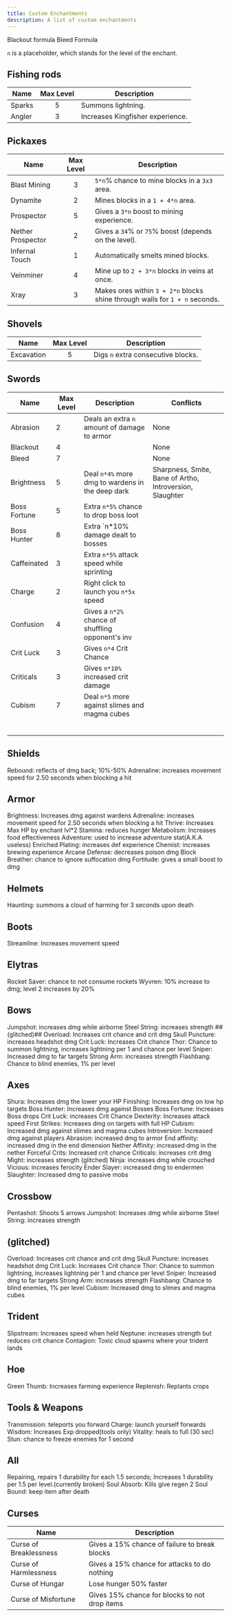 ```yaml
---
title: Custom Enchantments
description: A list of custom enchantments
---
```

<todo>
Blackout formula
Bleed Formula

`n` is a placeholder, which stands for the level of the enchant.

## Fishing rods
| Name   | Max Level | Description                      |
|--------|:---------:|----------------------------------|
| Sparks |     5     | Summons lightning.               |
| Angler |     3     | Increases Kingfisher experience. |

## Pickaxes
| Name              | Max Level | Description                                                                 |
|-------------------|:---------:|-----------------------------------------------------------------------------|
| Blast Mining      |     3     | `5*n`% chance to mine blocks in a `3x3` area.                               |
| Dynamite          |     2     | Mines blocks in a `1 + 4*n` area.                                           |
| Prospector        |     5     | Gives a `3*n` boost to mining experience.                                   |
| Nether Prospector |     2     | Gives a `34`% or `75`% boost (depends on the level).                        |
| Infernal Touch    |     1     | Automatically smelts mined blocks.                                          |
| Veinminer         |     4     | Mine up to `2 + 3*n` blocks in veins at once.                               |
| Xray              |     3     | Makes ores within `3 + 2*n` blocks shine through walls for `1 + n` seconds. |

## Shovels
| Name       | Max Level | Description                        |
|------------|:---------:|------------------------------------|
| Excavation |     5     | Digs `n` extra consecutive blocks. |


## Swords
| Name          | Max Level | Description                                       | Conflicts                                                |
|---------------|-----------|---------------------------------------------------|----------------------------------------------------------|
| Abrasion      |     2     | Deals an extra `n` amount of damage to armor      | None                                                     |
| Blackout      |     4     |                                                   | None                                                     |
| Bleed         |     7     |                                                   | None                                                     |
| Brightness    |     5     | Deal `n*4%` more dmg to wardens in the deep dark  | Sharpness, Smite, Bane of Artho, Introversion, Slaughter |
| Boss Fortune  |     5     | Extra `n*5%` chance to drop boss loot             |
| Boss Hunter   |     8     | Extra `n*10% damage dealt to bosses               |
| Caffeinated   |     3     | Extra `n*5%` attack speed while sprinting         |
| Charge        |     2     | Right click to launch you `n*5x` speed            |
| Confusion     |     4     | Gives a `n*2%` chance of shuffling opponent's inv |
| Crit Luck     |     3     | Gives `n*4` Crit Chance                           |
| Criticals     |     3     | Gives `n*10%` increased crit damage               |
| Cubism        |     7     | Deal `n*5` more against slimes and magma cubes    |
|   |          |   |
|   |          |   |
|   |          |   |
|   |          |   |
|   |          |   |
|   |          |   |

## Shields
Rebound: reflects of dmg back; 10%-50%
Adrenaline: increases movement speed for 2.50 seconds when blocking a hit 

## Armor
Brightness: Increases dmg against wardens
Adrenaline: increases movement speed for 2.50 seconds when blocking a hit
Thrive: Increases Max HP by enchant lvl*2
Stamina: reduces hunger
Metabolism: Increases food effectiveness
Adventure: used to increase adventure stat(A.K.A useless)
Enriched Plating: increases def experience
Chemist: increases brewing experience
Arcane Defense: decreases poison dmg
Block Breather: chance to ignore suffocation dmg
Fortitude:  gives a small boost to dmg

## Helmets
Haunting: summons a cloud of harming for 3 seconds upon death

## Boots
Streamline: Increases movement speed

## Elytras
Rocket Saver: chance to not consume rockets 
Wyvren: 10% increase to dmg; level 2 increases by 20%

## Bows
Jumpshot: increases dmg while airborne
Steel String: increases strength ##(glitched)##
Overload: Increases crit chance and crit dmg
Skull Puncture: increases headshot dmg
Crit Luck: Increases Crit chance
Thor: Chance to summon lightning, increases lightning per 1 and chance per level 
Sniper: Increased dmg to far targets
Strong Arm: increases strength
Flashbang: Chance to blind enemies, 1% per level

## Axes
Shura: Increases dmg the lower your HP
Finishing: Increases dmg on low hp targets
Boss Hunter: Increases dmg against Bosses
Boss Fortune: Increases Boss drops
Crit Luck: increases Crit Chance
Dexterity: Increases attack speed
First Strikes: Increases dmg on targets with full HP
Cubism: Increased dmg against slimes and magma cubes
Introversion: Increased dmg against players
Abrasion: increased dmg to armor
End affinity: increased dmg in the end dimension
Nether Affinity: increased dmg in the nether 
Forceful Crits: Increased crit chance 
Criticals: increases crit dmg
Might: increases strength (glitched)
Ninja: increases dmg while crouched
Vicious: increases ferocity
Ender Slayer: increased dmg to endermen 
Slaughter: Increased dmg to passive mobs

## Crossbow
Pentashot: Shoots 5 arrows 
Jumpshot: Increases dmg while airborne
Steel String: increases strength

## (glitched)
Overload: Increases crit chance and crit dmg
Skull Puncture: increases headshot dmg
Crit Luck: Increases Crit chance
Thor: Chance to summon lightning, increases lightning per 1 and chance per level 
Sniper: Increased dmg to far targets
Strong Arm: increases strength
Flashbang: Chance to blind enemies, 1% per level
Cubism: Increased dmg to slimes and magma cubes

## Trident
Slipstream: Increases speed when held
Neptune: increases strength but reduces crit chance 
Contagion: Toxic cloud spawns where your trident lands

## Hoe
Green Thumb: Increases farming experience
Replenish: Replants crops 

## Tools & Weapons
Transmission: teleports you forward
Charge: launch yourself forwards
Wisdom: Increases Exp dropped(tools only) 
Vitality: heals to full (30 sec)
Stun: chance to freeze enemies for 1 second

## All
Repairing, repairs 1 durability for each 1.5 seconds; Increases 1 durability per 1.5 per level.(currently broken)
Soul Absorb: Kills give regen 2
Soul Bound: keep item after death

## Curses
| Name | Description | 
|------|-------------|
| Curse of Breaklessness | Gives a 15% chance of failure to break blocks |
| Curse of Harmlessness  | Gives a 15% chance for attacks to do nothing  |
| Curse of Hungar        | Lose hunger 50% faster                        |
| Curse of Misfortune    | Gives 15% chance for blocks to not drop items |

